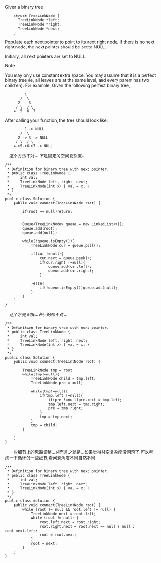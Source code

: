 Given a binary tree
```
    struct TreeLinkNode {
      TreeLinkNode *left;
      TreeLinkNode *right;
      TreeLinkNode *next;
    }
```
Populate each next pointer to point to its next right node. If there is no next right node, the next pointer should be set to NULL.

Initially, all next pointers are set to NULL.

Note:

You may only use constant extra space.
You may assume that it is a perfect binary tree (ie, all leaves are at the same level, and every parent has two children).
For example,
Given the following perfect binary tree,
```
         1
       /  \
      2    3
     / \  / \
    4  5  6  7
```
After calling your function, the tree should look like:
```
         1 -> NULL
       /  \
      2 -> 3 -> NULL
     / \  / \
    4->5->6->7 -> NULL
```

&emsp;这个方法不对... 不是固定的空间复杂度..
```
/**
 * Definition for binary tree with next pointer.
 * public class TreeLinkNode {
 *     int val;
 *     TreeLinkNode left, right, next;
 *     TreeLinkNode(int x) { val = x; }
 * }
 */
public class Solution {
    public void connect(TreeLinkNode root) {

        if(root == null)return;
        
        
        Queue<TreeLinkNode> queue = new LinkedList<>();
        queue.add(root);
        queue.add(null);
        
        while(!queue.isEmpty()){
            TreeLinkNode cur = queue.poll();
            
            if(cur !=null){
                cur.next = queue.peek();
                if(cur.right !=null){
                    queue.add(cur.left);
                    queue.add(cur.right);
                }
                
            }else{
                if(!queue.isEmpty())queue.add(null);
            }
        }
    }
}
```

&emsp;这个才是正解...递归的都不对...
```
/**
 * Definition for binary tree with next pointer.
 * public class TreeLinkNode {
 *     int val;
 *     TreeLinkNode left, right, next;
 *     TreeLinkNode(int x) { val = x; }
 * }
 */
public class Solution {
    public void connect(TreeLinkNode root) {

        TreeLinkNode tmp = root;
        while(tmp!=null){
            TreeLinkNode child = tmp.left;
            TreeLinkNode pre = null;
            
            while(tmp!=null){
                if(tmp.left !=null){
                    if(pre !=null)pre.next = tmp.left;
                    tmp.left.next = tmp.right;
                    pre = tmp.right;
                }
                tmp = tmp.next;
            }
            tmp = child;
        }
        
    }
}
```

&emsp;一些细节上的思路调整...总而言之就是...如果觉得时空复杂度没问题了,可以考虑一下循环的一些细节,看问题角度不同自然不同
```
/**
 * Definition for binary tree with next pointer.
 * public class TreeLinkNode {
 *     int val;
 *     TreeLinkNode left, right, next;
 *     TreeLinkNode(int x) { val = x; }
 * }
 */
public class Solution {
    public void connect(TreeLinkNode root) {
        while (root != null && root.left != null) {
            TreeLinkNode next = root.left;
            while (root != null) {
                root.left.next = root.right;
                root.right.next = root.next == null ? null : root.next.left;
                root = root.next;
            }
            root = next;
        }
    }
}
```